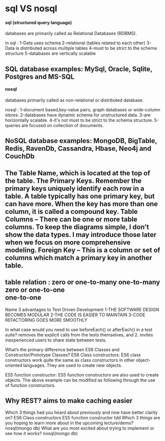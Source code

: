 # sql VS nosql 


#### sql (structured query language)
databases are primarily called as Relational Databases (RDBMS).

 in sql : 
 1-Data uses schema 
 2-relational (tables related to each other)
 3-Data is distributed across multiple tables 
 4-must to be strict to the schema structure
 5-databases are vertically scalable

 SQL database examples: MySql, Oracle, Sqlite, Postgres and MS-SQL
---------------------------------------------------------------------

#### nosql 
 databases primarily called as non-relational or distributed database.

 nosql : 
 1-document based,key-value pairs, graph databases or wide-column stores.
 2-databases have dynamic schema for unstructured data.
 3-are horizontally scalable.
 4-it's not must to be strict to the schema structure.
 5-queries are focused on collection of documents.

 NoSQL database examples: MongoDB, BigTable, Redis, RavenDb, Cassandra, Hbase, Neo4j and CouchDb
----------------------------------------------------------------------
The Table Name, which is located at the top of the table.
The Primary Keys.  Remember the primary keys uniquely identify each row in a table.  A table typically has one primary key, but can have more.  When the key has more than one column, it is called a compound key.
Table Columns – There can be one or more table columns.  To keep the diagrams simple, I don’t show the data types.  I may introduce those later when we focus on more comprehensive modeling.
Foreign Key – This is a column or set of columns which match a primary key in another table.
--------------------------------------------------------------------
table relation : 
zero or one-to-many	
one-to-many
zero or one-to-one	
one-to-one
---------------------------------------------------------------------
Name 3 advantages to Test Driven Development
1-THE SOFTWARE DESIGN BECOMES MODULAR
2-THE CODE IS EASIER TO MAINTAIN
3-CODE REFACTORING GOES MORE SMOOTHLY

In what case would you need to use beforeEach() or afterEach() in a test suite?
 removes the explicit calls from the tests themselves, and 2. invites inexperienced users to share state between tests.

What’s the primary difference between ES6 Classes and Constructor/Prototype Classes?
ES6 Class constructors: ES6 class constructors work quite the same as class constructors in other object-oriented languages. They are used to create new objects.

ES5 function constructor: ES5 function constructors are also used to create objects. The above example can be modified as following through the use of function constructors.

Why REST?
aims to make caching easier
-----------------------------------------------------------

Which 3 things had you heard about previously and now have better clarity on?
ES6 Class constructors
ES5 function constructor
tdd
Which 3 things are you hoping to learn more about in the upcoming lecture/demo?
nosql(mongo db)
What are you most excited about trying to implement or see how it works?
nosql(mongo db)






